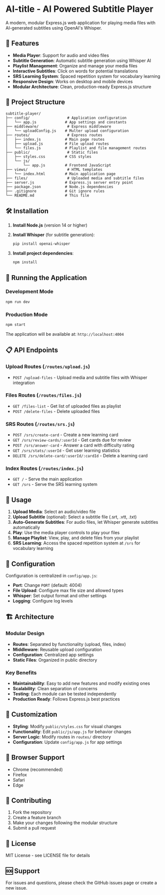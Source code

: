 # AI-title - AI Powered Subtitle Player

A modern, modular Express.js web application for playing media files with AI-generated subtitles using OpenAI's Whisper.

## 🚀 Features

- **Media Player**: Support for audio and video files
- **Subtitle Generation**: Automatic subtitle generation using Whisper AI
- **Playlist Management**: Organize and manage your media files
- **Interactive Subtitles**: Click on words for potential translations
- **SRS Learning System**: Spaced repetition system for vocabulary learning
- **Responsive Design**: Works on desktop and mobile devices
- **Modular Architecture**: Clean, production-ready Express.js structure

## 📁 Project Structure

```
subtitle-player/
├── config/                 # Application configuration
│   └── app.js             # App settings and constants
├── middleware/             # Express middleware
│   └── uploadConfig.js    # Multer upload configuration
├── routes/                 # Express routes
│   ├── index.js           # Main page routes
│   ├── upload.js          # File upload routes
│   └── files.js           # Playlist and file management routes
├── public/                 # Static files
│   ├── styles.css         # CSS styles
│   └── js/
│       └── app.js         # Frontend JavaScript
├── views/                  # HTML templates
│   └── index.html         # Main application page
├── files/                  # Uploaded media and subtitle files
├── server.js              # Express.js server entry point
├── package.json           # Node.js dependencies
├── .gitignore             # Git ignore rules
└── README.md              # This file
```

## 🛠️ Installation

1. **Install Node.js** (version 14 or higher)
2. **Install Whisper** (for subtitle generation):
   ```bash
   pip install openai-whisper
   ```

3. **Install project dependencies**:
   ```bash
   npm install
   ```

## 🚀 Running the Application

### Development Mode
```bash
npm run dev
```

### Production Mode
```bash
npm start
```

The application will be available at: `http://localhost:4004`

## 📋 API Endpoints

### Upload Routes (`/routes/upload.js`)
- `POST /upload-files` - Upload media and subtitle files with Whisper integration

### Files Routes (`/routes/files.js`)
- `GET /files-list` - Get list of uploaded files as playlist
- `POST /delete-files` - Delete uploaded files

### SRS Routes (`/routes/srs.js`)
- `POST /srs/create-card` - Create a new learning card
- `GET /srs/review-cards/:userId` - Get cards due for review
- `POST /srs/answer-card` - Answer a card with difficulty rating
- `GET /srs/stats/:userId` - Get user learning statistics
- `DELETE /srs/delete-card/:userId/:cardId` - Delete a learning card

### Index Routes (`/routes/index.js`)
- `GET /` - Serve the main application
- `GET /srs` - Serve the SRS learning system

## 🎯 Usage

1. **Upload Media**: Select an audio/video file
2. **Upload Subtitle** (optional): Select a subtitle file (.srt, .vtt, .txt)
3. **Auto-Generate Subtitles**: For audio files, let Whisper generate subtitles automatically
4. **Play**: Use the media player controls to play your files
5. **Manage Playlist**: View, play, and delete files from your playlist
6. **SRS Learning**: Access the spaced repetition system at `/srs` for vocabulary learning

## 🔧 Configuration

Configuration is centralized in `config/app.js`:

- **Port**: Change `PORT` (default: 4004)
- **File Upload**: Configure max file size and allowed types
- **Whisper**: Set output format and other settings
- **Logging**: Configure log levels

## 🏗️ Architecture

### **Modular Design**
- **Routes**: Separated by functionality (upload, files, index)
- **Middleware**: Reusable upload configuration
- **Configuration**: Centralized app settings
- **Static Files**: Organized in public directory

### **Key Benefits**
- **Maintainability**: Easy to add new features and modify existing ones
- **Scalability**: Clean separation of concerns
- **Testing**: Each module can be tested independently
- **Production Ready**: Follows Express.js best practices

## 🎨 Customization

- **Styling**: Modify `public/styles.css` for visual changes
- **Functionality**: Edit `public/js/app.js` for behavior changes
- **Server Logic**: Modify routes in `routes/` directory
- **Configuration**: Update `config/app.js` for app settings

## 📱 Browser Support

- Chrome (recommended)
- Firefox
- Safari
- Edge

## 🤝 Contributing

1. Fork the repository
2. Create a feature branch
3. Make your changes following the modular structure
4. Submit a pull request

## 📄 License

MIT License - see LICENSE file for details

## 🆘 Support

For issues and questions, please check the GitHub issues page or create a new issue. 